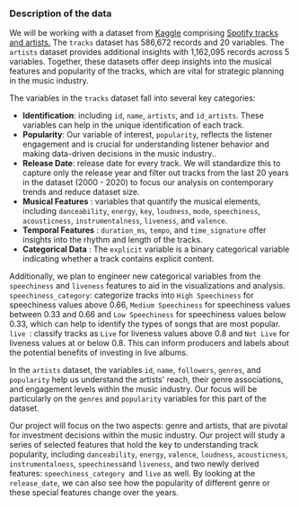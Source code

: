 ### Description of the data

We will be working with a dataset from [Kaggle](https://www.kaggle.com/) comprising [Spotify tracks and artists.](https://www.kaggle.com/datasets/yamaerenay/spotify-dataset-19212020-600k-tracks/data) The `tracks` dataset has 586,672 records and 20 variables. The `artists` dataset provides additional insights with 1,162,095 records across 5 variables. Together, these datasets offer deep insights into the musical features and popularity of the tracks, which are vital for strategic planning in the music industry.

The variables in the `tracks` dataset fall into several key categories:

* **Identification**:  including `id`, `name`, `artists`, and `id_artists`.  These variables can help in the unique identification of each track.
* **Popularity**: Our variable of interest, `popularity`, reflects the listener engagement and is crucial for understanding listener behavior and making data-driven decisions in the music industry..
* **Release Date**: release date for every track. We will standardize this to capture only the release year and filter out tracks from the last 20 years in the dataset (2000 - 2020) to focus our analysis on contemporary trends and reduce dataset size.
* **Musical Features** : variables that quantify the musical elements, including `danceability`, `energy`, `key`, `loudness`, `mode`, `speechiness`, `acousticness`, `instrumentalness`, `liveness`, and `valence`.
* **Temporal Features** :  `duration_ms`, `tempo`, and `time_signature` offer insights into the rhythm and length of the tracks.
* **Categorical Data** : The `explicit` variable is a binary categorical variable indicating whether a track contains explicit content.

Additionally, we plan to engineer new categorical variables from the `speechiness` and `liveness` features to aid in the visualizations and analysis.
`speechiness_category`: categorize tracks into  `High Speechiness` for speechiness values above 0.66, `Medium Speechiness` for speechiness values between 0.33 and 0.66 and `Low Speechiness` for speechiness values below 0.33, which can help to identify the types of songs that are most popular.
`live `: classify tracks as `Live` for liveness values above 0.8 and `Not Live` for liveness values at or below 0.8. This can inform producers and labels about the potential benefits of investing in live albums.

In the `artists` dataset, the variables `id`, `name`, `followers`, `genres`, and `popularity` help us understand the artists' reach, their genre associations, and engagement levels within the music industry. Our focus will be particularly on the `genres` and `popularity` variables for this part of the dataset.

Our project will focus on the two aspects: genre and artists, that are pivotal for investment decisions within the music industry. Our project will study a series of selected features that hold the key to understanding track popularity, including `danceability`, `energy`, `valence`, `loudness`, `acousticness`, `instrumentalness`, `speechiness`and `liveness`, and two newly derived features:  `speechiness_category `and `live` as well. By looking at the `release_date`, we can also see how the popularity of different genre or these special features change over the years.
